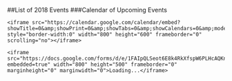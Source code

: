 
##List of 2018 Events
###Calendar of Upcoming Events

	<iframe src="https://calendar.google.com/calendar/embed?showTitle=0&amp;showPrint=0&amp;showTabs=0&amp;showCalendars=0&amp;mode=WEEK&amp;height=600&amp;wkst=2&amp;bgcolor=%23ffffff&amp;src=e20r4jkb6skchupu4l9ehrv0j0%40group.calendar.google.com&amp;color=%235A6986&amp;ctz=America%2FNew_York" style="border-width:0" width="800" height="600" frameborder="0" scrolling="no"></iframe>
	
	<iframe src="https://docs.google.com/forms/d/e/1FAIpQLSeot6E8k4RkXfspW6PLHcAQKnyY5xdDkpeUPWDiDB1fgfZ3XA/viewform?embedded=true" width="800" height="500" frameborder="0" marginheight="0" marginwidth="0">Loading...</iframe>



